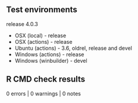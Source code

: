 ## Test environments

release 4.0.3

* OSX (local) - release
* OSX (actions) - release
* Ubuntu (actions) - 3.6, oldrel, release and devel
* Windows (actions) - release
* Windows (winbuilder) - devel

## R CMD check results

0 errors | 0 warnings | 0 notes
